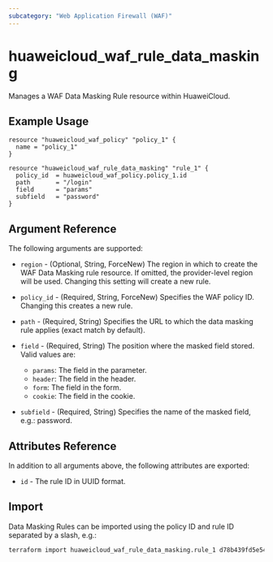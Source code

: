```yaml
---
subcategory: "Web Application Firewall (WAF)"
---
```


# huaweicloud_waf_rule_data_masking

Manages a WAF Data Masking Rule resource within HuaweiCloud.

## Example Usage

```hcl
resource "huaweicloud_waf_policy" "policy_1" {
  name = "policy_1"
}

resource "huaweicloud_waf_rule_data_masking" "rule_1" {
  policy_id  = huaweicloud_waf_policy.policy_1.id
  path       = "/login"
  field      = "params"
  subfield   = "password"
}
```

## Argument Reference

The following arguments are supported:
* `region` - (Optional, String, ForceNew) The region in which to create the WAF Data Masking rule resource.
  If omitted, the provider-level region will be used. Changing this setting will create a new rule.

* `policy_id` - (Required, String, ForceNew) Specifies the WAF policy ID. Changing this creates a new rule.

* `path` - (Required, String) Specifies the URL to which the data masking rule applies (exact match by default).

* `field` - (Required, String) The position where the masked field stored.
  Valid values are:
    * `params`: The field in the parameter.
    * `header`: The field in the header.
    * `form`: The field in the form.
    * `cookie`: The field in the cookie.

* `subfield` - (Required, String) Specifies the name of the masked field, e.g.: password.

## Attributes Reference

In addition to all arguments above, the following attributes are exported:

* `id` - The rule ID in UUID format.

## Import

Data Masking Rules can be imported using the policy ID and rule ID
separated by a slash, e.g.:

```sh
terraform import huaweicloud_waf_rule_data_masking.rule_1 d78b439fd5e54ea08886e5f63ee7b3f5/ac01a092d50e4e6ba3cd622c1128ba2c
```
